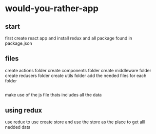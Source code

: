 # would-you-rather-app
## start
first create react app and install redux and all package found in package.json

## files
create actions folder
create components folder
create middleware folder
create redusers folder
create utils folder
add the needed files for each folder
##
make use of the js file thats includes all the data
## using redux
use redux to use create store and use the store as the place to get alll nedded data
